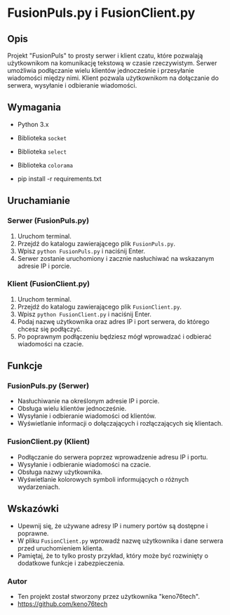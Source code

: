 # FusionPuls.py i FusionClient.py

## Opis
Projekt "FusionPuls" to prosty serwer i klient czatu, które pozwalają użytkownikom na komunikację tekstową w czasie rzeczywistym.
Serwer umożliwia podłączanie wielu klientów jednocześnie i przesyłanie wiadomości między nimi. 
Klient pozwala użytkownikom na dołączanie do serwera, wysyłanie i odbieranie wiadomości.

## Wymagania
- Python 3.x
- Biblioteka `socket`
- Biblioteka `select`
- Biblioteka `colorama`

- pip install -r requirements.txt

## Uruchamianie

### Serwer (FusionPuls.py)
1. Uruchom terminal.
2. Przejdź do katalogu zawierającego plik `FusionPuls.py`.
3. Wpisz `python FusionPuls.py` i naciśnij Enter.
4. Serwer zostanie uruchomiony i zacznie nasłuchiwać na wskazanym adresie IP i porcie.

### Klient (FusionClient.py)
1. Uruchom terminal.
2. Przejdź do katalogu zawierającego plik `FusionClient.py`.
3. Wpisz `python FusionClient.py` i naciśnij Enter.
4. Podaj nazwę użytkownika oraz adres IP i port serwera, do którego chcesz się podłączyć.
5. Po poprawnym podłączeniu będziesz mógł wprowadzać i odbierać wiadomości na czacie.

## Funkcje

### FusionPuls.py (Serwer)
- Nasłuchiwanie na określonym adresie IP i porcie.
- Obsługa wielu klientów jednocześnie.
- Wysyłanie i odbieranie wiadomości od klientów.
- Wyświetlanie informacji o dołączających i rozłączających się klientach.

### FusionClient.py (Klient)
- Podłączanie do serwera poprzez wprowadzenie adresu IP i portu.
- Wysyłanie i odbieranie wiadomości na czacie.
- Obsługa nazwy użytkownika.
- Wyświetlanie kolorowych symboli informujących o różnych wydarzeniach.

## Wskazówki
- Upewnij się, że używane adresy IP i numery portów są dostępne i poprawne.
- W pliku `FusionClient.py` wprowadź nazwę użytkownika i dane serwera przed uruchomieniem klienta.
- Pamiętaj, że to tylko prosty przykład, który może być rozwinięty o dodatkowe funkcje i zabezpieczenia.

### Autor
- Ten projekt został stworzony przez użytkownika "keno76tech". 
- https://github.com/keno76tech
